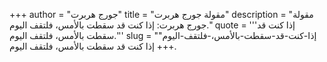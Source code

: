 +++
author = "جورج هربرت"
title = "مقولة جورج هربرت"
description = "مقولة جورج هربرت: إذا كنت قد سقطت بالأمس، فلتقف اليوم."
quote = '''إذا كنت قد سقطت بالأمس، فلتقف اليوم.'''
slug = "إذا-كنت-قد-سقطت-بالأمس،-فلتقف-اليوم"
+++
إذا كنت قد سقطت بالأمس، فلتقف اليوم.
